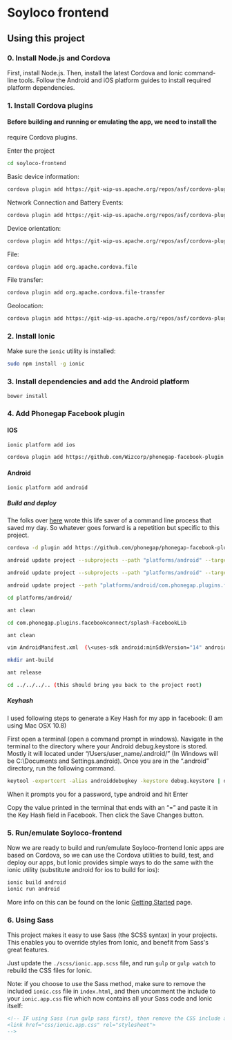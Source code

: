 Soyloco frontend
=====================

## Using this project


### 0. Install Node.js and Cordova
First, install Node.js. Then, install the latest Cordova and Ionic command-line tools.
Follow the Android and iOS platform guides to install required platform dependencies.

### 1. Install Cordova plugins

#### Before building and running or emulating the app, we need to install the
require Cordova plugins.

Enter the project
```bash
cd soyloco-frontend
```

Basic device information:
```bash
cordova plugin add https://git-wip-us.apache.org/repos/asf/cordova-plugin-device.git
```

Network Connection and Battery Events:
```bash
cordova plugin add https://git-wip-us.apache.org/repos/asf/cordova-plugin-network-information.git
```

Device orientation:
```bash
cordova plugin add https://git-wip-us.apache.org/repos/asf/cordova-plugin-device-orientation.git
```


File:
```bash
cordova plugin add org.apache.cordova.file
```


File transfer:
```bash
cordova plugin add org.apache.cordova.file-transfer
```
Geolocation:
```bash
cordova plugin add https://git-wip-us.apache.org/repos/asf/cordova-plugin-geolocation.git
```


### 2. Install Ionic

Make sure the `ionic` utility is installed:

```bash
sudo npm install -g ionic
```

### 3. Install dependencies and add the Android platform

```bash
bower install
```

### 4. Add Phonegap Facebook plugin

#### IOS
```bash
ionic platform add ios
```

```bash
cordova plugin add https://github.com/Wizcorp/phonegap-facebook-plugin.git --variable APP_ID="738982816123885" --variable APP_NAME="Splash"
```

#### Android
```bash
ionic platform add android
```

##### Build and deploy

The folks over [here](https://github.com/Wizcorp/phonegap-facebook-plugin/blob/develop/platforms/android/README.md) wrote this
life saver of a command line process that saved my day. So whatever goes forward is a repetition but specific to this project.

```bash
cordova -d plugin add https://github.com/phonegap/phonegap-facebook-plugin.git --variable APP_ID="738982816123885" --variable APP_NAME="Splash"
```
```bash
android update project --subprojects --path "platforms/android" --target android-19 --library "CordovaLib"
```
```bash
android update project --subprojects --path "platforms/android" --target android-19 --library "com.phonegap.plugins.facebookconnect/splash-FacebookLib"
```
```bash
android update project --path "platforms/android/com.phonegap.plugins.facebookconnect/splash-FacebookLib" --target android-19
```
```bash
cd platforms/android/
```
```bash
ant clean
```
```bash
cd com.phonegap.plugins.facebookconnect/splash-FacebookLib
```
```bash
ant clean
```
```bash
vim AndroidManifest.xml  (\<uses-sdk android:minSdkVersion="14" android:targetSdkVersion="17" /\>)
```
```bash
mkdir ant-build
```
```bash
ant release
```
```bash
cd ../../../.. (this should bring you back to the project root)
```

##### Keyhash

I used following steps to generate a Key Hash for my app in facebook: (I am using Mac OSX 10.8)

First open a terminal (open a command prompt in windows).
Navigate in the terminal to the directory where your Android debug.keystore is stored.
Mostly it will located under “/Users/user_name/.android/” (In Windows will be C:\Documents and Settings\.android).
Once you are in the “.android” directory, run the following command.

```bash
keytool -exportcert -alias androiddebugkey -keystore debug.keystore | openssl sha1 -binary | openssl base64
```
When it prompts you for a password, type android and hit Enter

Copy the value printed in the terminal that ends with an “=” and paste it in the Key Hash field in Facebook.
Then click the Save Changes button.



### 5. Run/emulate Soyloco-frontend

Now we are ready to build and run/emulate Soyloco-frontend
Ionic apps are based on Cordova, so we can use the Cordova utilities
to build, test, and deploy our apps, but Ionic provides simple ways to do
the same with the ionic utility (substitute android for ios to build for ios):

```bash
ionic build android
ionic run android
```

More info on this can be found on the Ionic [Getting Started](http://ionicframework.com/getting-started) page.


### 6. Using Sass

This project makes it easy to use Sass (the SCSS syntax) in your projects. This enables you to override styles from Ionic, and benefit from
Sass's great features.

Just update the `./scss/ionic.app.scss` file, and run `gulp` or `gulp watch` to rebuild the CSS files for Ionic.

Note: if you choose to use the Sass method, make sure to remove the included `ionic.css` file in `index.html`, and then uncomment
the include to your `ionic.app.css` file which now contains all your Sass code and Ionic itself:

```html
<!-- IF using Sass (run gulp sass first), then remove the CSS include above
<link href="css/ionic.app.css" rel="stylesheet">
-->
```